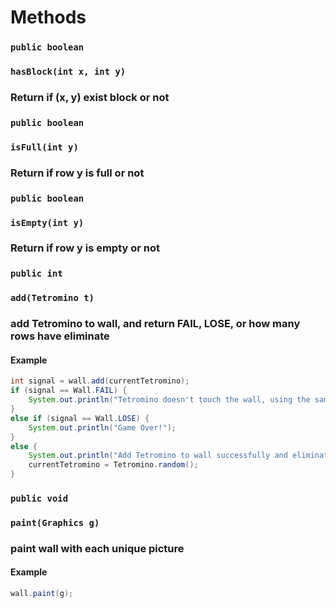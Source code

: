 # Methods

### `public boolean`

### `hasBlock(int x, int y)`

### Return if (x, y) exist block or not

### `public boolean`

### `isFull(int y)`

### Return if row y is full or not

### `public boolean`

### `isEmpty(int y)`

### Return if row y is empty or not

### `public int`

### `add(Tetromino t)`

### add Tetromino to wall, and return FAIL, LOSE, or how many rows have eliminate

#### Example

```java
int signal = wall.add(currentTetromino);
if (signal == Wall.FAIL) {
    System.out.println("Tetromino doesn't touch the wall, using the same Tetromino");
}
else if (signal == Wall.LOSE) {
    System.out.println("Game Over!");
}
else {
    System.out.println("Add Tetromino to wall successfully and eliminate " + signal + " line!");
    currentTetromino = Tetromino.random();
}
```

### `public void`

### `paint(Graphics g)`

### paint wall with each unique picture

#### Example

```java
wall.paint(g);
```